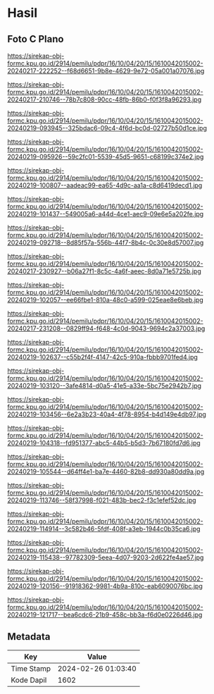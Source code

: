 # Hasil

## Foto C Plano

https://sirekap-obj-formc.kpu.go.id/2914/pemilu/pdpr/16/10/04/20/15/1610042015002-20240217-222252--f68d6651-9b8e-4629-9e72-05a001a07076.jpg

https://sirekap-obj-formc.kpu.go.id/2914/pemilu/pdpr/16/10/04/20/15/1610042015002-20240217-210746--78b7c808-90cc-48fb-86b0-f0f3f8a96293.jpg

https://sirekap-obj-formc.kpu.go.id/2914/pemilu/pdpr/16/10/04/20/15/1610042015002-20240219-093945--325bdac6-09c4-4f6d-bc0d-02727b50d1ce.jpg

https://sirekap-obj-formc.kpu.go.id/2914/pemilu/pdpr/16/10/04/20/15/1610042015002-20240219-095926--59c2fc01-5539-45d5-9651-c68199c374e2.jpg

https://sirekap-obj-formc.kpu.go.id/2914/pemilu/pdpr/16/10/04/20/15/1610042015002-20240219-100807--aadeac99-ea65-4d9c-aa1a-c8d6419decd1.jpg

https://sirekap-obj-formc.kpu.go.id/2914/pemilu/pdpr/16/10/04/20/15/1610042015002-20240219-101437--549005a6-a44d-4ce1-aec9-09e6e5a202fe.jpg

https://sirekap-obj-formc.kpu.go.id/2914/pemilu/pdpr/16/10/04/20/15/1610042015002-20240219-092718--8d85f57a-556b-44f7-8b4c-0c30e8d57007.jpg

https://sirekap-obj-formc.kpu.go.id/2914/pemilu/pdpr/16/10/04/20/15/1610042015002-20240217-230927--b06a27f1-8c5c-4a6f-aeec-8d0a71e5725b.jpg

https://sirekap-obj-formc.kpu.go.id/2914/pemilu/pdpr/16/10/04/20/15/1610042015002-20240219-102057--ee66fbe1-810a-48c0-a599-025eae8e6beb.jpg

https://sirekap-obj-formc.kpu.go.id/2914/pemilu/pdpr/16/10/04/20/15/1610042015002-20240217-231208--0829ff94-f648-4c0d-9043-9694c2a37003.jpg

https://sirekap-obj-formc.kpu.go.id/2914/pemilu/pdpr/16/10/04/20/15/1610042015002-20240219-102637--c55b2f4f-4147-42c5-910a-fbbb9701fed4.jpg

https://sirekap-obj-formc.kpu.go.id/2914/pemilu/pdpr/16/10/04/20/15/1610042015002-20240219-103120--3afe4814-d0a5-41e5-a33e-5bc75e2942b7.jpg

https://sirekap-obj-formc.kpu.go.id/2914/pemilu/pdpr/16/10/04/20/15/1610042015002-20240219-103456--6e2a3b23-40a4-4f78-8954-b4d149e4db97.jpg

https://sirekap-obj-formc.kpu.go.id/2914/pemilu/pdpr/16/10/04/20/15/1610042015002-20240219-104318--fd951377-abc5-44b5-b5d3-7b67180fd7d6.jpg

https://sirekap-obj-formc.kpu.go.id/2914/pemilu/pdpr/16/10/04/20/15/1610042015002-20240219-105544--d64ff4e1-ba7e-4460-82b8-dd930a80dd9a.jpg

https://sirekap-obj-formc.kpu.go.id/2914/pemilu/pdpr/16/10/04/20/15/1610042015002-20240219-113746--58f37998-f021-483b-bec2-f3c1efef52dc.jpg

https://sirekap-obj-formc.kpu.go.id/2914/pemilu/pdpr/16/10/04/20/15/1610042015002-20240219-114914--3c582b46-5fdf-408f-a3eb-1944c0b35ca6.jpg

https://sirekap-obj-formc.kpu.go.id/2914/pemilu/pdpr/16/10/04/20/15/1610042015002-20240219-115438--97782309-5eea-4d07-9203-2d622fe4ae57.jpg

https://sirekap-obj-formc.kpu.go.id/2914/pemilu/pdpr/16/10/04/20/15/1610042015002-20240219-120156--91918362-9981-4b9a-810c-eab6090076bc.jpg

https://sirekap-obj-formc.kpu.go.id/2914/pemilu/pdpr/16/10/04/20/15/1610042015002-20240219-121717--bea6cdc6-21b9-458c-bb3a-f6d0e0226d46.jpg


## Metadata

| Key        | Value               |
| ---------- | ------------------- |
| Time Stamp | 2024-02-26 01:03:40 |
| Kode Dapil | 1602                |



